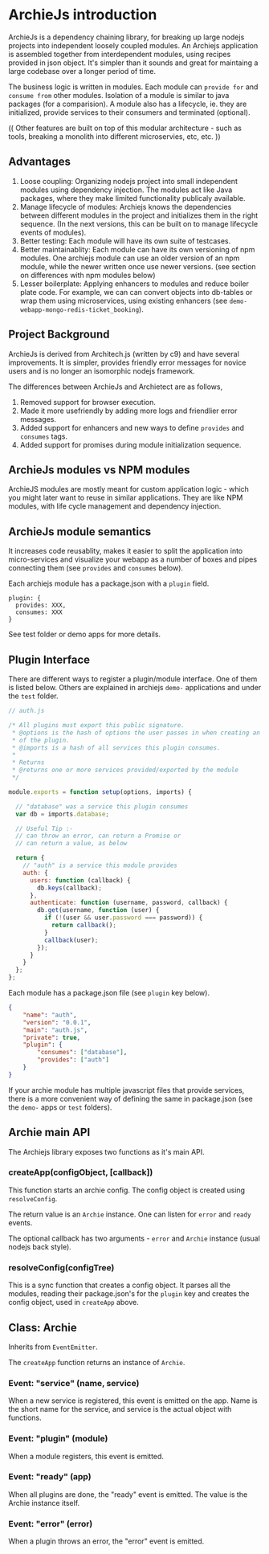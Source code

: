 # ArchieJs introduction

ArchieJs is a dependency chaining library, for breaking up large nodejs projects into independent loosely coupled modules. An Archiejs application is assembled together from interdependent modules, using recipes provided in json object. It's simpler than it sounds and great for maintaing a large codebase over a longer period of time.

The business logic is written in modules. Each module can `provide for` and `consume from` other modules. Isolation of a module is similar to java packages (for a comparision). A module also has a lifecycle, ie. they are initialized, provide services to their consumers and terminated (optional). 

(( Other features are built on top of this modular architecture - such as tools, breaking a monolith into different microservies, etc, etc. ))


## Advantages

1. Loose coupling: Organizing nodejs project into small independent modules using dependency
   injection. The modules act like Java packages, where they make limited functionality 
   publicaly available.
2. Manage lifecycle of modules: Archiejs knows the dependencies between different modules in 
   the project and initializes them in the right sequence. (In the next versions, this can be 
   built on to manage lifecycle events of modules).
3. Better testing: Each module will have its own suite of testcases.
4. Better maintainablity: Each module can have its own versioning of npm modules. One archiejs module
   can use an older version of an npm module, while the newer written once use newer versions.
   (see section on differences with npm modules below)
5. Lesser boilerplate: Applying enhancers to modules and reduce boiler plate code. For example,
   we can can convert objects into db-tables or wrap them using microservices,
   using existing enhancers (see `demo-webapp-mongo-redis-ticket_booking`).


## Project Background

ArchieJs is derived from Architech.js (written by c9) and have several improvements. It is simpler,
provides friendly error messages for novice users and is no longer an isomorphic nodejs framework. 

The differences between ArchieJs and Archietect are as follows,

1. Removed support for browser execution.
2. Made it more usefriendly by adding more logs and friendlier error messages.
3. Added support for enhancers and new ways to define `provides` and `consumes` tags.
4. Added support for promises during module initialization sequence. 


## ArchieJs modules vs NPM modules

ArchieJS modules are mostly meant for custom application logic - which
you might later want to reuse in similar applications. They are like NPM
modules, with life cycle management and dependency injection. 

## ArchieJs module semantics

It increases code reusablity, makes it easier to split the application 
into micro-services and visualize your webapp as a number of boxes and pipes 
connecting them (see `provides` and `consumes` below).

Each archiejs module has a package.json with a `plugin` field.

```
plugin: {
  provides: XXX,
  consumes: XXX
}
```

See test folder or demo apps for more details.


## Plugin Interface

There are different ways to register a plugin/module interface. One of them is listed
below. Others are explained in archiejs `demo-` applications and under the `test` folder.

```js
// auth.js

/* All plugins must export this public signature.
 * @options is the hash of options the user passes in when creating an instance
 * of the plugin.
 * @imports is a hash of all services this plugin consumes.
 *
 * Returns
 * @returns one or more services provided/exported by the module
 */

module.exports = function setup(options, imports) {

  // "database" was a service this plugin consumes
  var db = imports.database;

  // Useful Tip :-
  // can throw an error, can return a Promise or
  // can return a value, as below

  return {
    // "auth" is a service this module provides
    auth: {
      users: function (callback) {
        db.keys(callback);
      },
      authenticate: function (username, password, callback) {
        db.get(username, function (user) {
          if (!(user && user.password === password)) {
            return callback();
          }
          callback(user);
        });
      }
    }
  };
};
```

Each module has a package.json file (see `plugin` key below).

```json
{
    "name": "auth",
    "version": "0.0.1",
    "main": "auth.js",
    "private": true,
    "plugin": {
        "consumes": ["database"],
        "provides": ["auth"]
    }
}
```

If your archie module has multiple javascript files that provide services, there 
is a more convenient way of defining the same in package.json (see the `demo-` apps 
or `test` folders).

## Archie main API

The Archiejs library exposes two functions as it's main API.

### createApp(configObject, [callback])

This function starts an archie config. The config object is created using `resolveConfig`.

The return value is an `Archie` instance. One can listen for `error` and `ready` events.

The optional callback has two arguments - `error` and `Archie` instance (usual nodejs
back style).

### resolveConfig(configTree)

This is a sync function that creates a config object. It parses all the modules, reading
their package.json's for the `plugin` key and creates the config object, used in `createApp`
above. 


## Class: Archie

Inherits from `EventEmitter`.

The `createApp` function returns an instance of `Archie`.

### Event: "service" (name, service)

When a new service is registered, this event is emitted on the app. 
Name is the short name for the service, and service is the actual object with functions.

### Event: "plugin" (module)

When a module registers, this event is emitted.

### Event: "ready" (app)

When all plugins are done, the "ready" event is emitted.  The value is the Archie instance itself.

### Event: "error" (error)

When a plugin throws an error, the "error" event is emitted.


